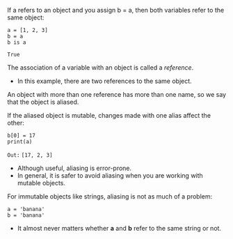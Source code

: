 If a refers to an object and you assign b = a, then both variables refer to the same object:
```
a = [1, 2, 3]
b = a
b is a
```
`True`

The association of a variable with an object is called a *reference*.
- In this example, there are two references to the same object.

An object with more than one reference has more than one name, so we say that the object is aliased.

If the aliased object is mutable, changes made with one alias affect the other:
```
b[0] = 17
print(a)
```
`Out:`
`[17, 2, 3]`
- Although useful, aliasing is error-prone.
- In general, it is safer to avoid aliasing when you are working with mutable objects.

For immutable objects like strings, aliasing is not as much of a problem:
```
a = 'banana'
b = 'banana'
```
- It almost never matters whether **a** and  **b** refer to the same string or not.
